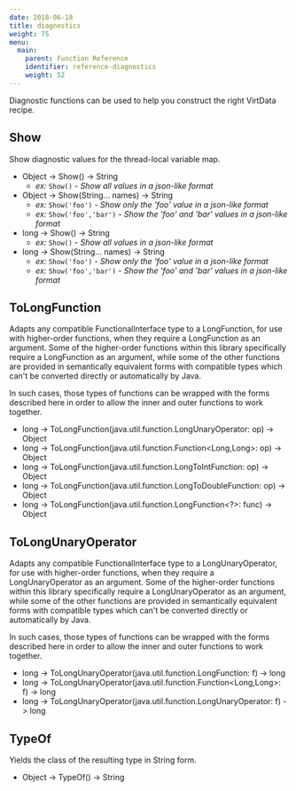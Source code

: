 ```yaml
---
date: 2018-06-18
title: diagnostics
weight: 75
menu:
  main:
    parent: Function Reference
    identifier: reference-diagnostics
    weight: 52
---
```

Diagnostic functions can be used to help you construct the right
VirtData recipe.

## Show

Show diagnostic values for the thread-local variable map.

- Object -> Show() -> String
  - *ex:* `Show()` - *Show all values in a json-like format*
- Object -> Show(String... names) -> String
  - *ex:* `Show('foo')` - *Show only the 'foo' value in a json-like format*
  - *ex:* `Show('foo','bar')` - *Show the 'foo' and 'bar' values in a json-like format*
- long -> Show() -> String
  - *ex:* `Show()` - *Show all values in a json-like format*
- long -> Show(String... names) -> String
  - *ex:* `Show('foo')` - *Show only the 'foo' value in a json-like format*
  - *ex:* `Show('foo','bar')` - *Show the 'foo' and 'bar' values in a json-like format*

## ToLongFunction

Adapts any compatible FunctionalInterface type to a LongFunction,
for use with higher-order functions, when they require a
LongFunction as an argument. Some of the higher-order functions within
this library specifically require a LongFunction as an argument, while
some of the other functions are provided in semantically equivalent
forms with compatible types which can't be converted directly or
automatically by Java.

In such cases, those types of functions can be wrapped with the forms
described here in order to allow the inner and outer functions to work together.

- long -> ToLongFunction(java.util.function.LongUnaryOperator: op) -> Object
- long -> ToLongFunction(java.util.function.Function<Long,Long>: op) -> Object
- long -> ToLongFunction(java.util.function.LongToIntFunction: op) -> Object
- long -> ToLongFunction(java.util.function.LongToDoubleFunction: op) -> Object
- long -> ToLongFunction(java.util.function.LongFunction<?>: func) -> Object

## ToLongUnaryOperator

Adapts any compatible FunctionalInterface type to a LongUnaryOperator,
for use with higher-order functions, when they require a
LongUnaryOperator as an argument. Some of the higher-order functions within
this library specifically require a LongUnaryOperator as an argument, while
some of the other functions are provided in semantically equivalent
forms with compatible types which can't be converted directly or
automatically by Java.

In such cases, those types of functions can be wrapped with the forms
described here in order to allow the inner and outer functions to work together.

- long -> ToLongUnaryOperator(java.util.function.LongFunction<Long>: f) -> long
- long -> ToLongUnaryOperator(java.util.function.Function<Long,Long>: f) -> long
- long -> ToLongUnaryOperator(java.util.function.LongUnaryOperator: f) -> long

## TypeOf

Yields the class of the resulting type in String form.

- Object -> TypeOf() -> String

